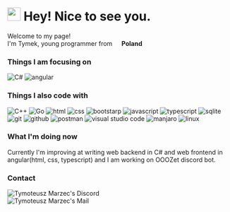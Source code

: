 <h1><img src="https://emojis.slackmojis.com/emojis/images/1593555389/9579/blob_excited.gif?1593555389" width="30"/> Hey! Nice to see you.</h1>


<p>Welcome to my page! </br> I'm Tymek, young programmer from <img src="https://flagicons.lipis.dev/flags/4x3/pl.svg" width="13"/> <b>Poland</b>
<h3>Things I am focusing on</h3>
<p>
  <img alt="C#" src="https://img.shields.io/badge/-C%23-239120?style=flat-square&logo=C%20sharp&logoColor=white" />
  <img alt="angular" src="https://img.shields.io/badge/-Angular-DD0031?style=flat-square&logo=Angular&logoColor=white" />
</p>

<h3>Things I also code with</h3>
<p>
  <img alt="C++" src="https://img.shields.io/badge/-C%2B%2B-00599C?style=flat-square&logo=C%2B%2B&logoColor=white" />
  <img alt="Go" src="https://img.shields.io/badge/-Go-29BEB0?style=flat-square&logo=Go&logoColor=white" />
  <img alt="html" src="https://img.shields.io/badge/-HTML-E34F26?style=flat-square&logo=HTML5&logoColor=white" />
  <img alt="css" src="https://img.shields.io/badge/-CSS-1572B6?style=flat-square&logo=CSS3&logoColor=white" />
  <img alt="bootstarp" src="https://img.shields.io/badge/-Bootstrap-7952B3?style=flat-square&logo=Bootstrap&logoColor=white" />
  <img alt="javascript" src="https://img.shields.io/badge/-JavaScript-F0DB4F?style=flat-square&logo=JavaScript&logoColor=white" />
  <img alt="typescript" src="https://img.shields.io/badge/-TypeScript-3178c6?style=flat-square&logo=TypeScript&logoColor=white" />
  <img alt="sqlite" src="https://img.shields.io/badge/-SQLite-003B57?style=flat-square&logo=SQLite&logoColor=white" />
  <img alt="git" src="https://img.shields.io/badge/-Git-F05032?style=flat-square&logo=Git&logoColor=white" />
  <img alt="github" src="https://img.shields.io/badge/-GitHub-181717?style=flat-square&logo=GitHub&logoColor=white" />
  <img alt="postman" src="https://img.shields.io/badge/-Postman-FF6C37?style=flat-square&logo=Postman&logoColor=white" />
  <img alt="visual studio code" src="https://img.shields.io/badge/-Visual%20Studio%20Code-007ACC?style=flat-square&logo=Visual%20Studio%20Code&logoColor=white" />
  <img alt="manjaro" src="https://img.shields.io/badge/-Manjaro-34be5b?style=flat-square&logo=Manjaro&logoColor=white" />
  <img alt="linux" src="https://img.shields.io/badge/-Linux-FCC624?style=flat-square&logo=Linux&logoColor=black" />
</p>

<h3>What I'm doing now</h3>
Currently I'm improving at writing web backend in C# and web frontend in angular(html, css, typescript) and I am working on OOOZet discord bot.

<h3>Contact</h3>
    <a href="https://discord.com/users/671790729676324867">
      <img align="left" alt="Tymoteusz Marzec's Discord" src="https://img.shields.io/badge/-Info%20Cube%236039-5865F2?style=flat-square&logo=Discord&logoColor=white" />
    </a>
    <br/>
    <a href="mailto:tymoteusz.marzec.dev@gmail.com">
      <img align="left" alt="Tymoteusz Marzec's Mail" src="https://img.shields.io/badge/-tymoteusz.marzec.dev@gmail.com-EA4335?style=flat-                      square&logo=Gmail&logoColor=white" />
    </a>
    
